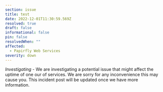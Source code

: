 ```yaml
---
section: issue
title: test
date: 2022-12-01T11:30:59.569Z
resolved: true
draft: false
informational: false
pin: false
resolvedWhen: ""
affected:
  - Papirfly Web Services
severity: down
---
```

*Investigating* - We are investigating a potential issue that might affect the uptime of one our of services. We are sorry for any inconvenience this may cause you. This incident post will be updated once we have more information.